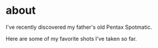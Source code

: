 # about


I've recently discovered my father's old Pentax Spotmatic.

Here are some of my favorite shots I've taken so far. 
